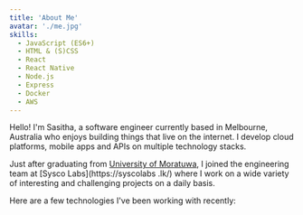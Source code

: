 ```yaml
---
title: 'About Me'
avatar: './me.jpg'
skills:
  - JavaScript (ES6+)
  - HTML & (S)CSS
  - React
  - React Native
  - Node.js
  - Express
  - Docker
  - AWS
---
```


Hello! I'm Sasitha, a software engineer currently based in Melbourne, Australia who enjoys building things that live on the internet. I develop cloud
platforms, mobile apps and APIs on multiple technology stacks.

Just after graduating from [University of Moratuwa](https://www.mrt.ac.lk/web/), I joined the engineering team at [Sysco Labs](https://syscolabs
.lk/) where I work on a wide variety of interesting and challenging projects on a daily basis.

Here are a few technologies I've been working with recently:
